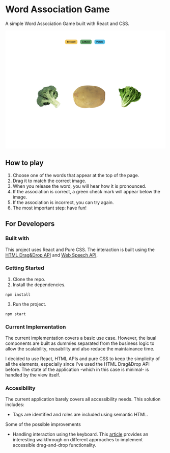 # Word Association Game

A simple Word Association Game built with React and CSS.

![Screenshot of the Game](./public/screenshot.png "Word Association Game")

## How to play

1. Choose one of the words that appear at the top of the page.
2. Drag it to match the correct image.
3. When you release the word, you will hear how it is pronounced.
4. If the association is correct, a green check mark will appear below the image.
5. If the association is incorrect, you can try again.
6. The most important step: have fun!

## For Developers

### Built with

This project uses React and Pure CSS. The interaction is built using the [HTML Drag&Drop API](https://developer.mozilla.org/en-US/docs/Web/API/HTML_Drag_and_Drop_API/File_drag_and_drop) and [Web Speech API](https://developer.mozilla.org/en-US/docs/Web/API/SpeechSynthesisUtterance).

### Getting Started

1. Clone the repo.
2. Install the dependencies.

```
npm install
```

3. Run the project.

```
npm start
```

### Current Implementation

The current implementation covers a basic use case. However, the isual components are built as dummies separated from the business logic to allow the scalability, reusability and also reduce the maintainance time.

I decided to use React, HTML APIs and pure CSS to keep the simplicity of all the elements, especially since I've used the HTML Drag&Drop API before. The state of the application -which in this case is minimal- is handled by the view itself.

### Accesibility

The current application barely covers all accessibility needs. This solution includes:

- Tags are identified and roles are included using semantic HTML.

Some of the possible improvements

- Handling interaction using the keyboard. This [article](https://medium.com/salesforce-ux/4-major-patterns-for-accessible-drag-and-drop-1d43f64ebf09) provides an interesting walkthrough on different approaches to implement accessible drag-and-drop functionality.

